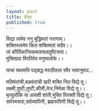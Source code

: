 ```yaml
---
layout: post
title: विद्या
published: true
---
```


विद्या त्वमेव ननु बुद्धिमतां नराणाम्।  
शक्तिस्त्वमेव किल शक्तिमतां सदैव।।  
त्वं कीर्तिकान्तिकमलामलतुष्टिरूपा।  
मुक्तिप्रदा विरतिरेव मनुष्यलोके।।  

याचा यथामति पद्यबद्ध मराठीतला स्वैर भावानुवाद...  

मतिमंतांची,बळवंतांची खरी शक्ति नित विद्ये तू।  
लक्ष्मी,पुष्टी,तुष्टी,कीर्ती,तेज,निर्मळा विद्ये तू।।  
मृत्युलोकि या असशी शांती,मुक्ति विरक्ती विद्ये तू।  
सर्वस्वरूपा,सर्वव्यापिनी, ब्रह्मरूपिणी विद्ये तू।।  

